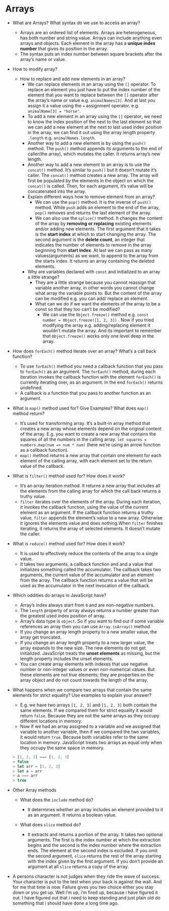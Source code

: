 # Arrays

- What are Arrays? What syntax do we use to access an array?
    - Arrays are an ordered list of elements. Arrays are heterogeneous, has both number and string value. Arrays can include anything even arrays and objects. Each element in the array has a **unique index number** that gives its position in the array.
    - The syntax puts an index number between square brackets after the array’s name or value.
- How to modify array?
    - How to replace and add new elements in an array?
        - We can replace elements in an array using the `[]` operator. To replace an element you just have to put the index number of the element that you want to replace between the `[]` operator after the array’s name or value e.g. `animalNames[3]`. And at last you assign it a value using the `=` assignment operator. e.g. `animalName[3] = "horse"`.
        - To add a new element in an array using the `[]` operator, we need to know the index position of the next to the last element so that we can add a new element at the next to last used index position in the array, we can find it out using the array length property `.length` e.g. `animalNames.length`.
        - Another way to add a new element is by using the `push()` method. The `push()` method appends its arguments to the end of caller(the array), which mutates the caller. It returns array’s new length.
        - Another way to add a new element to an array is to use the `concat()` method. It’s similar to `push()` but it doesn’t mutate it’s caller. The `concat()` method creates a new array. The array will first be populated by the elements in the object on which the `concat()` is called. Then, for each argument, it’s value will be concatenated into the array.
        - Explain different ways how to remove element from an array?
            - We can use the `pop()` method. It is the inverse of `push()` method. While `push` adds an element to the end of the array, `pop()` removes and returns the last element of the array.
            - We can also use the `splice()` method. It changes the content of the array by **removing or replacing** existing elements and/or adding new elements. The first argument that it takes is the **start index** at which to start changing the array. The second argument is the **delete count**, an integer that indicates the number of elements to remove in the array beginning from **start index**. At last we can pass as many values(arguments) as we want, to append to the array from the starts index. It returns an array containing the deleted elements.
        - Why are variables declared with `const` and initialized to an array a little strange?
            - They are a little strange because you cannot reassign that variable another array, in other words you cannot change what array the variable points to. But the content of the array can be modified e.g. you can add/ replace an element.
            - What can we do if we want the elements of the array to be a const so that they too can’t be modified?
                - We can use the `Object.freeze()` method e.g. `const number = Object.freeze([1, 2, 3])` . Now if you tried modifying the array e.g. adding/replacing element it wouldn’t mutate the array. And its important to remember that `Object.freeze()` works only one level deep in the array.
- How does `forEach()` method iterate over an array? What’s a call back function?
    - To use `forEach()` method you need a callback function that you pass to `forEach()` as an argument. The `forEach()` method, during each iteration invokes the callback function with the element `forEach()` is currently iterating over, as an argument. In the end `forEach()` returns undefined.
    - A callback is a function that you pass to another function as an argument.
- What is `map()` method used for? Give Examples? What does `map()` method return?
    - It’s used for transforming array. It’s a built-in array method that creates a new array whose elements depend on the original content of the array. E.g. you want to create a new array that contains the squares of all the numbers in the calling array. `let squares = numbers.map(num => num * num)` (here we’re using an arrow function as a callback function).
    - `map()` method returns a new array that contain one element for each element of the calling array, with each element set to the return value of the callback.
- What is `filter()` method used for? How does it work?
    - It’s an array iteration method. It returns a new array that includes all the elements from the calling array for which the call back returns a truthy value.
    - `filter` iterates over the elements of the array. During each iteration, it invokes the callback function, using the value of the current element as an argument. If the callback function returns a truthy value, `filter` appends the element’s value to a new array. Otherwise it ignores the elements value and does nothing.When `filter` finishes iterating, it returns the array of selected elements. It doesn’t mutate the caller.
- What is `reduce()` method used for? How does it work?
    - It is used to effectively reduce the contents of the array to a single value.
    - It takes two arguments, a callback function and and a value that initializes something called the accumulator. The callback takes two arguments, the current value of the accumulator and an element from the array. The callback function returns a value that will be used as the accumulator in the next invocation of the callback.
- Which oddities do arrays in JavaScript have?
    - Array’s index always start from `0` and are non-negative numbers.
    - The `length` property of array always returns a number greater than the greatest used index position of array.
    - Array’s data type is `object`. So if you want to find out if some variable references an array then you can use `Array.isArray()` method.
    - If you change an array length property to a new smaller value, the array get truncated.
    - If you change an array length property to a new larger value, the array expands to the new size. The new elements do not get initialized. JavaScript treats the **unset elements** as missing, but the length property includes the unset elements.
    - You can create array elements with indexes that use negative number or non-integer values or even non-numerical values. But these elements are not true elements; they are properties on the array object and do not count towards the length of the array.
- What happens when we compare two arrays that contain the same elements for strict equality? Use examples to explain your answer?
    - E.g. we have two arrays `[1, 2, 3]` and `[1, 2, 3]` both contain the same elements. If we compared them for strict equality it would return `false`.  Because they are not the same arrays as they occupy different locations in memory.
    - Now if we had an array assigned to a variable and we assigned that variable to another variable, then if we compared the two variables, it would return `true`. Because both variables refer to the same location in memory. JavaScript treats two arrays as equal only when they occupy the same space in memory.
    
    ```jsx
    > [1, 2, 3] === [1, 2, 3]
    = false
    > let arr = [1, 2, 3]
    > let a = arr
    > a === arr
    > true
    ```
    
- Other Array methods
    - What does the `include` method do?
        - It determines whether an array includes an element provided to it as an argument. It returns a boolean value.
        
    - What does `slice` method do?
        - It extracts and returns a portion of the array. It takes two optional arguments. The first is the index number at which the extraction begins and the second is the index number where the extraction ends. The element at the second index is excluded. If you omit the second argument, `slice` returns the rest of the array starting with the index given by the first argument. If you don’t provide an argument at all `slice` returns a copy of the array.
- A persons character is not judges when they ride the wave of success. Your character is put to the test when your back is against the wall. And for me that time is now. Failure gives you two choice either you stay down or you get up. Well I’m up, i’m fired up, because i have figured it out. I have figured out that i need to keep standing and just plain old do something that i should have done a long time ago.
